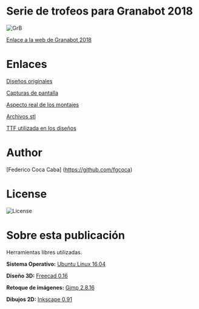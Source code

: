 # **Serie de trofeos para Granabot 2018** 

![GrB][1]

 [1]: https://github.com/fgcoca/3D-Design_Robots_Other/blob/master/Trofeos-Granabot-2018/Images/Others/Letras.png

[Enlace a la web de Granabot 2018](https://sites.google.com/site/granabot18/)

# **Enlaces**
[Diseños originales](https://github.com/fgcoca/3D-Design_Robots_Other/tree/master/Trofeos-Granabot-2018/Design)

[Capturas de pantalla](https://github.com/fgcoca/3D-Design_Robots_Other/tree/master/Trofeos-Granabot-2018/Images/Capturas)

[Aspecto real de los montajes](https://github.com/fgcoca/3D-Design_Robots_Other/tree/master/Trofeos-Granabot-2018/Images/Fotos)

[Archivos stl](https://github.com/fgcoca/3D-Design_Robots_Other/tree/master/Trofeos-Granabot-2018/Stls)

[TTF utilizada en los diseños](https://github.com/fgcoca/3D-Design_Robots_Other/tree/master/Trofeos-Granabot-2018/TTF)
 
# **Author**

[Federico Coca Caba] (https://github.com/fgcoca)

# **License**
![License][88]

 [88]: https://github.com/fgcoca/3D-Design_Robots_Other/blob/master/Lapicero/Licencia/licencia.png

# **Sobre esta publicación**
Herramientas libres utilizadas.

**Sistema Operativo:** [Ubuntu Linux 16.04](https://www.ubuntu.com/)

**Diseño 3D:** [Freecad 0.16](https://www.freecadweb.org/)

**Retoque de imágenes:** [Gimp 2.8.16](https://www.gimp.org/)

**Dibujos 2D:** [Inkscape 0.91](https://inkscape.org/en/)
